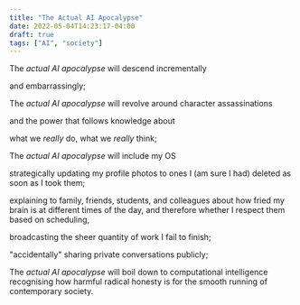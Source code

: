 ```yaml
---
title: "The Actual AI Apocalypse"
date: 2022-05-04T14:23:17-04:00
draft: true
tags: ["AI", "society"]
---
```

The *actual AI apocalypse* will descend incrementally

and embarrassingly;

The *actual AI apocalypse* will revolve around character assassinations

and the power that follows knowledge about

what we *really* do, what we *really* think;

The *actual AI apocalypse* will include my OS

strategically updating my profile photos to ones I (am sure I had) deleted as soon as I took them;

explaining to family, friends, students, and colleagues about how fried my brain is at different times of the day, and therefore whether I respect them based on scheduling,

broadcasting the sheer quantity of work I fail to finish;

"accidentally" sharing private conversations publicly;

The *actual AI apocalypse* will boil down to computational intelligence recognising how harmful radical honesty is for the smooth running of contemporary society.
